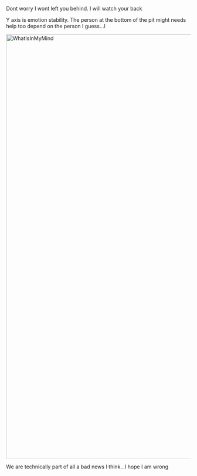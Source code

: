 Dont worry I wont left you behind. I will watch your back

Y axis is emotion stability. The person at the bottom of the pit might needs help too depend on the person I guess...I 

<img width="1153" alt="WhatIsInMyMind" src="https://github.com/ewdlop/BurdenOEternaity/assets/25368970/365a801a-92f0-4a34-aa17-b68eb309ed47">

We are technically part of all a bad news I think...I hope I am wrong
